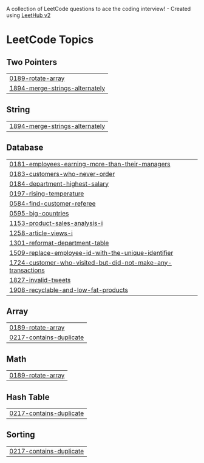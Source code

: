 A collection of LeetCode questions to ace the coding interview! - Created using [LeetHub v2](https://github.com/arunbhardwaj/LeetHub-2.0)
<!---LeetCode Topics Start-->
# LeetCode Topics
## Two Pointers
|  |
| ------- |
| [0189-rotate-array](https://github.com/rimiJI/codeup-programmers-Leetcode/tree/master/0189-rotate-array) |
| [1894-merge-strings-alternately](https://github.com/rimiJI/codeup-programmers-Leetcode/tree/master/1894-merge-strings-alternately) |
## String
|  |
| ------- |
| [1894-merge-strings-alternately](https://github.com/rimiJI/codeup-programmers-Leetcode/tree/master/1894-merge-strings-alternately) |
## Database
|  |
| ------- |
| [0181-employees-earning-more-than-their-managers](https://github.com/rimiJI/codeup-programmers-Leetcode/tree/master/0181-employees-earning-more-than-their-managers) |
| [0183-customers-who-never-order](https://github.com/rimiJI/codeup-programmers-Leetcode/tree/master/0183-customers-who-never-order) |
| [0184-department-highest-salary](https://github.com/rimiJI/codeup-programmers-Leetcode/tree/master/0184-department-highest-salary) |
| [0197-rising-temperature](https://github.com/rimiJI/codeup-programmers-Leetcode/tree/master/0197-rising-temperature) |
| [0584-find-customer-referee](https://github.com/rimiJI/codeup-programmers-Leetcode/tree/master/0584-find-customer-referee) |
| [0595-big-countries](https://github.com/rimiJI/codeup-programmers-Leetcode/tree/master/0595-big-countries) |
| [1153-product-sales-analysis-i](https://github.com/rimiJI/codeup-programmers-Leetcode/tree/master/1153-product-sales-analysis-i) |
| [1258-article-views-i](https://github.com/rimiJI/codeup-programmers-Leetcode/tree/master/1258-article-views-i) |
| [1301-reformat-department-table](https://github.com/rimiJI/codeup-programmers-Leetcode/tree/master/1301-reformat-department-table) |
| [1509-replace-employee-id-with-the-unique-identifier](https://github.com/rimiJI/codeup-programmers-Leetcode/tree/master/1509-replace-employee-id-with-the-unique-identifier) |
| [1724-customer-who-visited-but-did-not-make-any-transactions](https://github.com/rimiJI/codeup-programmers-Leetcode/tree/master/1724-customer-who-visited-but-did-not-make-any-transactions) |
| [1827-invalid-tweets](https://github.com/rimiJI/codeup-programmers-Leetcode/tree/master/1827-invalid-tweets) |
| [1908-recyclable-and-low-fat-products](https://github.com/rimiJI/codeup-programmers-Leetcode/tree/master/1908-recyclable-and-low-fat-products) |
## Array
|  |
| ------- |
| [0189-rotate-array](https://github.com/rimiJI/codeup-programmers-Leetcode/tree/master/0189-rotate-array) |
| [0217-contains-duplicate](https://github.com/rimiJI/codeup-programmers-Leetcode/tree/master/0217-contains-duplicate) |
## Math
|  |
| ------- |
| [0189-rotate-array](https://github.com/rimiJI/codeup-programmers-Leetcode/tree/master/0189-rotate-array) |
## Hash Table
|  |
| ------- |
| [0217-contains-duplicate](https://github.com/rimiJI/codeup-programmers-Leetcode/tree/master/0217-contains-duplicate) |
## Sorting
|  |
| ------- |
| [0217-contains-duplicate](https://github.com/rimiJI/codeup-programmers-Leetcode/tree/master/0217-contains-duplicate) |
<!---LeetCode Topics End-->